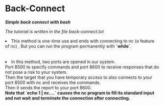 # Back-Connect
***Simple back connect with bash***

*The tutorial is written in the file back-connect.txt*

<li>This method is one-time use and ends with connecting to nc (a feature of nc) , But you can run the program permanently with <b>`while`</b>.</li><br><br><li>In this method, two ports are opened in our system.<br>Port 8500 to specify commands and port 8600 to receive responses that do not pose a risk to your system.<br>Then the target that you have temporary access to also connects to your port 8500 with nc and receives the commands.<br>Then it sends the report to your port 8600.
<br><b>Note that `echo 1 | nc....` causes the nc program to fill its standard input and not wait and terminate the connection after connecting.</b>
